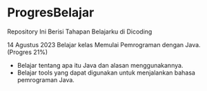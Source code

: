 # ProgresBelajar
Repository Ini Berisi Tahapan Belajarku di Dicoding

14 Agustus 2023
Belajar kelas Memulai Pemrograman dengan Java. (Progres 21%)
  * Belajar tentang apa itu Java dan alasan menggunakannya.
  * Belajar tools yang dapat digunakan untuk menjalankan bahasa pemrograman Java.
